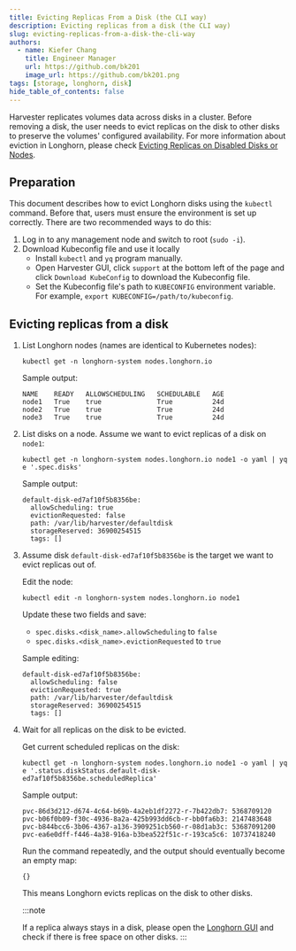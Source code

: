 ```yaml
---
title: Evicting Replicas From a Disk (the CLI way)
description: Evicting replicas from a disk (the CLI way)
slug: evicting-replicas-from-a-disk-the-cli-way
authors:
  - name: Kiefer Chang
    title: Engineer Manager
    url: https://github.com/bk201
    image_url: https://github.com/bk201.png
tags: [storage, longhorn, disk]
hide_table_of_contents: false
---
```


Harvester replicates volumes data across disks in a cluster. Before removing a disk, the user needs to evict replicas on the disk to other disks to preserve the volumes' configured availability. For more information about eviction in Longhorn, please check [Evicting Replicas on Disabled Disks or Nodes](https://longhorn.io/docs/1.3.2/volumes-and-nodes/disks-or-nodes-eviction/).

## Preparation

This document describes how to evict Longhorn disks using the `kubectl` command. Before that, users must ensure the environment is set up correctly.
There are two recommended ways to do this:

1. Log in to any management node and switch to root (`sudo -i`).
1. Download Kubeconfig file and use it locally
    - Install `kubectl` and `yq` program manually.
    - Open Harvester GUI,  click `support` at the bottom left of the page and click `Download KubeConfig` to download the Kubeconfig file.
    - Set the Kubeconfig file's path to `KUBECONFIG` environment variable. For example, `export KUBECONFIG=/path/to/kubeconfig`.


## Evicting replicas from a disk

1. List Longhorn nodes (names are identical to Kubernetes nodes):

    ```
    kubectl get -n longhorn-system nodes.longhorn.io
    ```

    Sample output:

    ```
    NAME    READY   ALLOWSCHEDULING   SCHEDULABLE   AGE
    node1   True    true              True          24d
    node2   True    true              True          24d
    node3   True    true              True          24d
    ```

1. List disks on a node. Assume we want to evict replicas of a disk on `node1`:

    ```
    kubectl get -n longhorn-system nodes.longhorn.io node1 -o yaml | yq e '.spec.disks'
    ```

    Sample output:

    ```
    default-disk-ed7af10f5b8356be:
      allowScheduling: true
      evictionRequested: false
      path: /var/lib/harvester/defaultdisk
      storageReserved: 36900254515
      tags: []
    ```

1. Assume disk `default-disk-ed7af10f5b8356be` is the target we want to evict replicas out of.

    Edit the node:
    ```
    kubectl edit -n longhorn-system nodes.longhorn.io node1 
    ```

    Update these two fields and save:
    - `spec.disks.<disk_name>.allowScheduling` to `false`
    - `spec.disks.<disk_name>.evictionRequested` to `true`

    Sample editing:

    ```
    default-disk-ed7af10f5b8356be:
      allowScheduling: false
      evictionRequested: true
      path: /var/lib/harvester/defaultdisk
      storageReserved: 36900254515
      tags: []
    ```

1. Wait for all replicas on the disk to be evicted.

    Get current scheduled replicas on the disk:
    ```
    kubectl get -n longhorn-system nodes.longhorn.io node1 -o yaml | yq e '.status.diskStatus.default-disk-ed7af10f5b8356be.scheduledReplica'
    ```

    Sample output:
    ```
    pvc-86d3d212-d674-4c64-b69b-4a2eb1df2272-r-7b422db7: 5368709120
    pvc-b06f0b09-f30c-4936-8a2a-425b993dd6cb-r-bb0fa6b3: 2147483648
    pvc-b844bcc6-3b06-4367-a136-3909251cb560-r-08d1ab3c: 53687091200
    pvc-ea6e0dff-f446-4a38-916a-b3bea522f51c-r-193ca5c6: 10737418240
    ```

    Run the command repeatedly, and the output should eventually become an empty map:
    ```
    {}
    ```

    This means Longhorn evicts replicas on the disk to other disks.

    :::note
    
    If a replica always stays in a disk, please open the [Longhorn GUI](https://docs.harvesterhci.io/v1.1/troubleshooting/harvester#access-embedded-rancher-and-longhorn-dashboards) and check if there is free space on other disks.
    :::
